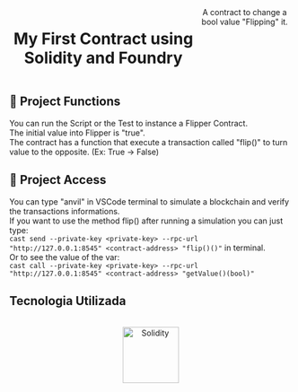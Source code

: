 
<div style="display: flex;" align="center"><br>
<h1>My First Contract using Solidity and Foundry</h1>
A contract to change a bool value "Flipping" it.
  <br>
</div>



##  :hammer: Project Functions 
You can run the Script or the Test to instance a Flipper Contract.<br>
The initial value into Flipper is "true".<br>
The contract has a function that execute a transaction called "flip()" to turn value to the opposite. (Ex: True -> False)

## :file_folder: Project Access
You can type "anvil" in VSCode terminal to simulate a blockchain and verify the transactions informations.<br>
If you want to use the method flip() after running a simulation you can just type:<br>
``cast send --private-key <private-key> --rpc-url "http://127.0.0.1:8545" <contract-address> "flip()()"`` in terminal.<br>
Or to see the value of the var:<br>
``cast call --private-key <private-key> --rpc-url "http://127.0.0.1:8545" <contract-address> "getValue()(bool)"``


## Tecnologia Utilizada
<div style="display: inline_block" align="center"><br>
  <center>
  <img align="center" alt="Solidity" height="100" width="100" src="https://github.com/GabrielFMontoni/solidity-test1/assets/121250213/420a160a-bc84-4711-a8b3-def9bb1c59ad">



  </center>

</div>
